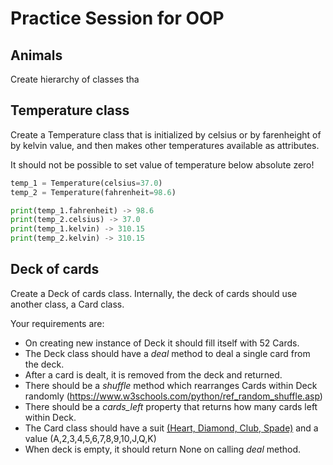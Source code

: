 # Practice Session for OOP

## Animals

Create hierarchy of classes tha

## Temperature class

Create a Temperature class that is initialized by celsius or by farenheight of by kelvin value, and then makes other temperatures available as attributes.

It should not be possible to set value of temperature below absolute zero!

```python
temp_1 = Temperature(celsius=37.0)
temp_2 = Temperature(fahrenheit=98.6)

print(temp_1.fahrenheit) -> 98.6
print(temp_2.celsius) -> 37.0
print(temp_1.kelvin) -> 310.15
print(temp_2.kelvin) -> 310.15
```

## Deck of cards 

Create a Deck of cards class. Internally, the deck of cards should use another class, a Card class. 

Your requirements are:

- On creating new instance of Deck it should fill itself with 52 Cards.
- The Deck class should have a *deal* method to deal a single card from the deck.
- After a card is dealt, it is removed from the deck and returned.
- There should be a *shuffle* method which rearranges Cards within Deck randomly (https://www.w3schools.com/python/ref_random_shuffle.asp)
- There should be a *cards_left* property that returns how many cards left within Deck. 
- The Card class should have a suit [(Heart, Diamond, Club, Spade)](https://www.vecteezy.com/vector-art/600179-gambling-and-symbols-on-various-cards-heart-diamonds-club-and-spade) and a value (A,2,3,4,5,6,7,8,9,10,J,Q,K)
- When deck is empty, it should return None on calling *deal* method.

